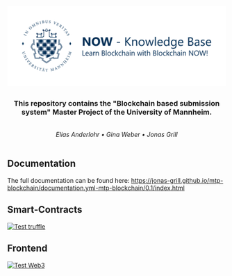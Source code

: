 <!-- Using h2 instead of h1 because npm doesn't support align=center on h1 tags -->
<h1 align="center">
    <img src="now-logo.png" alt="NOW Logo" width="800">
</h1>

<h3 align="center">
    This repository contains the "Blockchain based submission system" Master Project of the University of Mannheim.
</h3> 
<br>
<div align="center">
  <i>Elias Anderlohr • Gina Weber • Jonas Grill</i> 
</div>
<br>

## Documentation

The full documentation can be found here:
https://jonas-grill.github.io/mtp-blockchain/documentation.yml-mtp-blockchain/0.1/index.html

## Smart-Contracts
[![Test truffle](https://github.com/Jonas-Grill/mtp-blockchain/actions/workflows/test-truffle.yml/badge.svg)](https://github.com/Jonas-Grill/mtp-blockchain/actions/workflows/test-truffle.yml)

## Frontend

[![Test Web3](https://github.com/Jonas-Grill/mtp-blockchain/actions/workflows/test-web3.yml/badge.svg)](https://github.com/Jonas-Grill/mtp-blockchain/actions/workflows/test-web3.yml)
